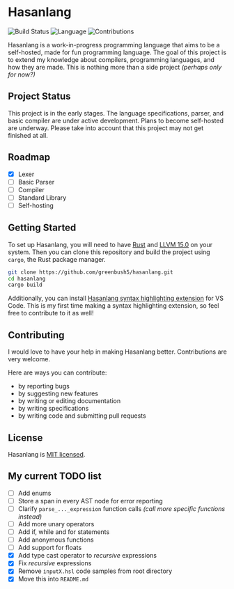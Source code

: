 # Hasanlang
![Build Status](https://github.com/greenbush5/hasanlang/actions/workflows/build.yml/badge.svg)
![Language](https://img.shields.io/badge/Language-Rust-orange)
![Contributions](https://img.shields.io/badge/Contributions-Welcome-brightgreen)

Hasanlang is a work-in-progress programming language that aims to be a self-hosted, made for fun programming language. The goal of this project is to extend my knowledge about compilers, programming languages, and how they are made. This is nothing more than a side project *(perhaps only for now?)*

## Project Status
This project is in the early stages. The language specifications, parser, and basic compiler are under active development. Plans to become self-hosted are underway. Please take into account that this project may not get finished at all.

## Roadmap
- [x] Lexer
- [ ] Basic Parser
- [ ] Compiler
- [ ] Standard Library
- [ ] Self-hosting

## Getting Started
To set up Hasanlang, you will need to have [Rust](https://www.rust-lang.org/tools/install) and [LLVM 15.0](https://releases.llvm.org/download.html) on your system. Then you can clone this repository and build the project using `cargo`, the Rust package manager.

```bash
git clone https://github.com/greenbush5/hasanlang.git
cd hasanlang
cargo build
```

Additionally, you can install [Hasanlang syntax highlighting extension](https://github.com/greenbush5/hasanlang-syntax-extension) for VS Code. This is my first time making a syntax highlighting extension, so feel free to contribute to it as well!

## Contributing
I would love to have your help in making Hasanlang better. Contributions are very welcome.

Here are ways you can contribute:

- by reporting bugs
- by suggesting new features
- by writing or editing documentation
- by writing specifications
- by writing code and submitting pull requests

## License
Hasanlang is [MIT licensed](https://en.wikipedia.org/wiki/MIT_License).

## My current TODO list
- [ ] Add enums
- [ ] Store a span in every AST node for error reporting
- [ ] Clarify `parse_..._expression` function calls *(call more specific functions instead)*
- [ ] Add more unary operators
- [ ] Add if, while and for statements
- [ ] Add anonymous functions
- [ ] Add support for floats
- [x] Add type cast operator to *recursive* expressions
- [x] Fix *recursive* expressions
- [x] Remove `inputX.hsl` code samples from root directory
- [x] Move this into `README.md`